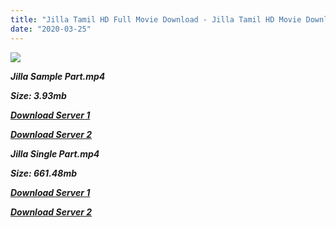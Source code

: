 ```yaml
---
title: "Jilla Tamil HD Full Movie Download - Jilla Tamil HD Movie Download"
date: "2020-03-25"
---
```


[](https://www.blogger.com/blogger.g?blogID=703035187876059377)[](https://www.blogger.com/blogger.g?blogID=703035187876059377)

![](https://images.moviebuff.com/7f4d1abb-5882-468c-b4eb-3687b0229772?w=1000)

**_Jilla Sample Part.mp4_**

**_Size: 3.93mb_**

**_[Download Server 1](http://s5.uptofiles.net//files/Tamil{8713b6b5f6e59cdcf244c33a3a7a492372c7347c9d869ddefa7d70dd3612d3d9}20Movies{8713b6b5f6e59cdcf244c33a3a7a492372c7347c9d869ddefa7d70dd3612d3d9}20Collection/Vijay{8713b6b5f6e59cdcf244c33a3a7a492372c7347c9d869ddefa7d70dd3612d3d9}20Movies{8713b6b5f6e59cdcf244c33a3a7a492372c7347c9d869ddefa7d70dd3612d3d9}20Collection/Jilla/Jilla{8713b6b5f6e59cdcf244c33a3a7a492372c7347c9d869ddefa7d70dd3612d3d9}20(640x360)/Jilla{8713b6b5f6e59cdcf244c33a3a7a492372c7347c9d869ddefa7d70dd3612d3d9}20HD{8713b6b5f6e59cdcf244c33a3a7a492372c7347c9d869ddefa7d70dd3612d3d9}20Sample.mp4)_**

**_[Download Server 2](http://s5.uptofiles.net//files/Tamil{8713b6b5f6e59cdcf244c33a3a7a492372c7347c9d869ddefa7d70dd3612d3d9}20Movies{8713b6b5f6e59cdcf244c33a3a7a492372c7347c9d869ddefa7d70dd3612d3d9}20Collection/Vijay{8713b6b5f6e59cdcf244c33a3a7a492372c7347c9d869ddefa7d70dd3612d3d9}20Movies{8713b6b5f6e59cdcf244c33a3a7a492372c7347c9d869ddefa7d70dd3612d3d9}20Collection/Jilla/Jilla{8713b6b5f6e59cdcf244c33a3a7a492372c7347c9d869ddefa7d70dd3612d3d9}20(640x360)/Jilla{8713b6b5f6e59cdcf244c33a3a7a492372c7347c9d869ddefa7d70dd3612d3d9}20HD{8713b6b5f6e59cdcf244c33a3a7a492372c7347c9d869ddefa7d70dd3612d3d9}20Sample.mp4)_**

**_Jilla Single Part.mp4_**

**_Size: 661.48mb_**

**_[Download Server 1](http://s5.uptofiles.net//files/Tamil{8713b6b5f6e59cdcf244c33a3a7a492372c7347c9d869ddefa7d70dd3612d3d9}20Movies{8713b6b5f6e59cdcf244c33a3a7a492372c7347c9d869ddefa7d70dd3612d3d9}20Collection/Vijay{8713b6b5f6e59cdcf244c33a3a7a492372c7347c9d869ddefa7d70dd3612d3d9}20Movies{8713b6b5f6e59cdcf244c33a3a7a492372c7347c9d869ddefa7d70dd3612d3d9}20Collection/Jilla/Jilla{8713b6b5f6e59cdcf244c33a3a7a492372c7347c9d869ddefa7d70dd3612d3d9}20(640x360)/Jilla{8713b6b5f6e59cdcf244c33a3a7a492372c7347c9d869ddefa7d70dd3612d3d9}20HD.mp4)_**

**_[Download Server 2](http://s5.uptofiles.net//files/Tamil{8713b6b5f6e59cdcf244c33a3a7a492372c7347c9d869ddefa7d70dd3612d3d9}20Movies{8713b6b5f6e59cdcf244c33a3a7a492372c7347c9d869ddefa7d70dd3612d3d9}20Collection/Vijay{8713b6b5f6e59cdcf244c33a3a7a492372c7347c9d869ddefa7d70dd3612d3d9}20Movies{8713b6b5f6e59cdcf244c33a3a7a492372c7347c9d869ddefa7d70dd3612d3d9}20Collection/Jilla/Jilla{8713b6b5f6e59cdcf244c33a3a7a492372c7347c9d869ddefa7d70dd3612d3d9}20(640x360)/Jilla{8713b6b5f6e59cdcf244c33a3a7a492372c7347c9d869ddefa7d70dd3612d3d9}20HD.mp4)_**

